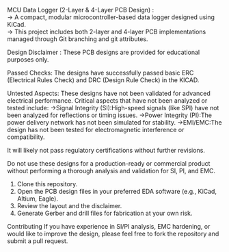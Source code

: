 MCU Data Logger (2-Layer & 4-Layer PCB Design) :        
-> A compact, modular microcontroller-based data logger designed using KiCad.         
-> This project includes both 2-layer and 4-layer PCB implementations managed through Git branching and git attributes.

Design Disclaimer :
These PCB designs are provided for educational purposes only.

Passed Checks:
The designs have successfully passed basic ERC (Electrical Rules Check) and DRC (Design Rule Check) in the KICAD.

Untested Aspects:
These designs have not been validated for advanced electrical performance.
Critical aspects that have not been analyzed or tested include:
->Signal Integrity (SI):High-speed signals (like SPI) have not been analyzed for reflections or timing issues.
->Power Integrity (PI):The power delivery network has not been simulated for stability.
->EMI/EMC:The design has not been tested for electromagnetic interference or compatibility. 

It will likely not pass regulatory certifications without further revisions.

Do not use these designs for a production-ready or commercial product without performing a thorough analysis and validation for SI, PI, and EMC.

1.  Clone this repository.
2.  Open the PCB design files in your preferred EDA software (e.g., KiCad, Altium, Eagle).
3.  Review the layout and the disclaimer.
4.  Generate Gerber and drill files for fabrication at your own risk.

Contributing
If you have experience in SI/PI analysis, EMC hardening, or would like to improve the design, please feel free to fork the repository and submit a pull request.
